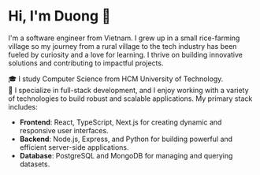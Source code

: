 # Hi, I'm Duong 👋

I'm a software engineer from Vietnam. I grew up in a small rice-farming village so my journey from a rural village to the tech industry has been fueled by curiosity and a love for learning. I thrive on building innovative solutions and contributing to impactful projects.

🎓 I study Computer Science from HCM University of Technology.  
🔭 I specialize in full-stack development, and I enjoy working with a variety of technologies to build robust and scalable applications. My primary stack includes:

- **Frontend**: React, TypeScript, Next.js for creating dynamic and responsive user interfaces.
- **Backend**: Node.js, Express, and Python for building powerful and efficient server-side applications.
- **Database**: PostgreSQL and MongoDB for managing and querying datasets.
